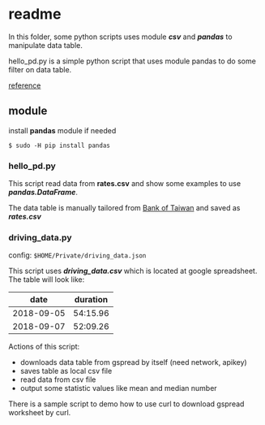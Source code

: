 # readme

In this folder, some python scripts uses module *__*csv*__* and *__*pandas*__*
to manipulate data table.

hello_pd.py is a simple python script that uses module pandas to do some
filter on data table.

[reference](https://ithelp.ithome.com.tw/articles/10194003)

## module

install **pandas** module if needed

```
$ sudo -H pip install pandas
```

### hello_pd.py ###

This script read data from **rates.csv** and show some examples to use
*__*pandas.DataFrame*__*.

The data table is manually tailored from [Bank of Taiwan](https://rate.bot.com.tw/xrt?Lang=zh-TW) and saved as *__*rates.csv*__*


### driving_data.py ###

config: ```$HOME/Private/driving_data.json```

This script uses *__*driving_data.csv*__* which is located at google spreadsheet.
The table will look like:

| date | duration |
|:----:|:--------:|
|2018-09-05|54:15.96|
|2018-09-07|52:09.26|

Actions of this script:
  * downloads data table from gspread by itself (need network, apikey)
  * saves table as local csv file
  * read data from csv file
  * output some statistic values like mean and median number

There is a sample script to demo how to use curl to download gspread worksheet
by curl.
